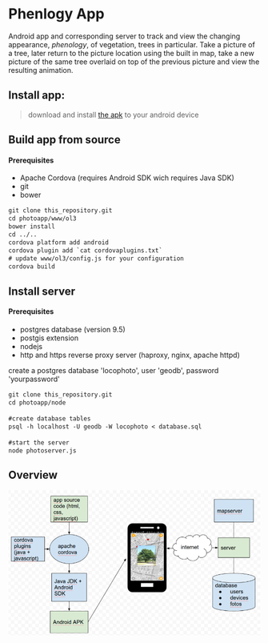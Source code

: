 # Phenlogy App
Android app and corresponding server to track and view the changing appearance, _phenology_, of vegetation, trees in particular. Take a picture of a tree, later return to the picture location using the built in map, take a new picture of the same tree overlaid on top of the previous picture and view the resulting animation.

Install app:
-------
>download and install [the apk](https://phenology.geodan.nl/phenology/apk/android-debug5.apk) to your android device

Build app from source
-------
#### Prerequisites
* Apache Cordova (requires Android SDK wich requires Java SDK)
* git
* bower

```
git clone this_repository.git
cd photoapp/www/ol3
bower install
cd ../..
cordova platform add android
cordova plugin add `cat cordovaplugins.txt`
# update www/ol3/config.js for your configuration
cordova build
```


Install server
-------
#### Prerequisites
* postgres database (version 9.5)
* postgis extension
* nodejs
* http and https reverse proxy server (haproxy, nginx, apache httpd)

create a postgres database 'locophoto', user 'geodb', password 'yourpassword'


```
git clone this_repository.git
cd photoapp/node

#create database tables
psql -h localhost -U geodb -W locophoto < database.sql

#start the server
node photoserver.js
```


Overview
------
![overview](overview.png)
